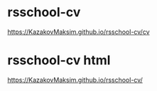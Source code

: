 # rsschool-cv
https://KazakovMaksim.github.io/rsschool-cv/cv
# rsschool-cv html
https://KazakovMaksim.github.io/rsschool-cv/
